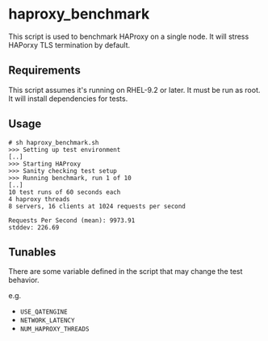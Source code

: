 # haproxy_benchmark

This script is used to benchmark HAProxy on a single node. It will
stress HAPorxy TLS termination by default.

## Requirements

This script assumes it's running on RHEL-9.2 or later. It must be run as
root. It will install dependencies for tests.

## Usage

```
# sh haproxy_benchmark.sh
>>> Setting up test environment
[..]
>>> Starting HAProxy
>>> Sanity checking test setup
>>> Running benchmark, run 1 of 10
[..]
10 test runs of 60 seconds each
4 haproxy threads
8 servers, 16 clients at 1024 requests per second

Requests Per Second (mean): 9973.91
stddev: 226.69
```

## Tunables

There are some variable defined in the script that may change the test
behavior.

e.g.

- `USE_QATENGINE`
- `NETWORK_LATENCY`
- `NUM_HAPROXY_THREADS`
